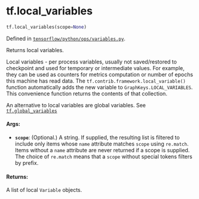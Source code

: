 <div itemscope itemtype="http://developers.google.com/ReferenceObject">
<meta itemprop="name" content="tf.local_variables" />
<meta itemprop="path" content="Stable" />
</div>

# tf.local_variables

``` python
tf.local_variables(scope=None)
```



Defined in [`tensorflow/python/ops/variables.py`](/code/stable/tensorflow/python/ops/variables.py).

Returns local variables.

Local variables - per process variables, usually not saved/restored to
checkpoint and used for temporary or intermediate values.
For example, they can be used as counters for metrics computation or
number of epochs this machine has read data.
The `tf.contrib.framework.local_variable()` function automatically adds the
new variable to `GraphKeys.LOCAL_VARIABLES`.
This convenience function returns the contents of that collection.

An alternative to local variables are global variables. See
<a href="../tf/global_variables.md"><code>tf.global_variables</code></a>

#### Args:

* <b>`scope`</b>: (Optional.) A string. If supplied, the resulting list is filtered
    to include only items whose `name` attribute matches `scope` using
    `re.match`. Items without a `name` attribute are never returned if a
    scope is supplied. The choice of `re.match` means that a `scope` without
    special tokens filters by prefix.


#### Returns:

A list of local `Variable` objects.